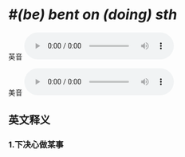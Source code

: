 # ***\#(be) bent on (doing) sth*** 
英音
<audio src="./media/be bent on doing sth1_AAC.aac" controls="controls"></audio>

美音
<audio src="./media/be bent on doing sth2_AAC.aac" controls="controls"></audio>



  

英文释义
---
### 1.**下决心做某事**  


